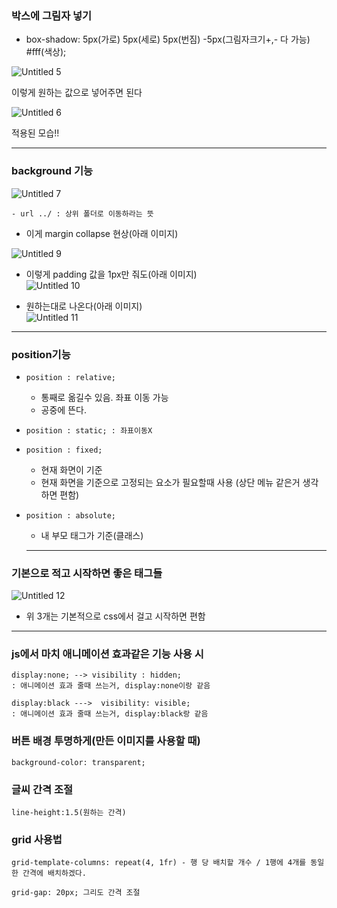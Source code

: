 ### 박스에 그림자 넣기

- box-shadow: 5px(가로) 5px(세로) 5px(번짐) -5px(그림자크기+,- 다 가능) #fff(색상);

![Untitled 5](https://github.com/kimhaaneul/study/assets/158141404/fb315e24-599e-4729-8ece-50125ef32956)


이렇게 원하는 값으로 넣어주면 된다

![Untitled 6](https://github.com/kimhaaneul/study/assets/158141404/0aa72b93-097c-4278-b837-6c95a953171a)


적용된 모습!!

---
### background 기능
![Untitled 7](https://github.com/kimhaaneul/study/assets/158141404/37251c30-e030-4e2d-9fad-00bfe15ee238)

    
    - url ../ : 상위 폴더로 이동하라는 뜻
    
 - 이게 margin collapse 현상(아래 이미지)<br>

![Untitled 9](https://github.com/kimhaaneul/study/assets/158141404/cc668f2f-183a-4046-8608-c732d8c86bcb)


- 이렇게 padding 값을 1px만 줘도(아래 이미지)<br>
![Untitled 10](https://github.com/kimhaaneul/study/assets/158141404/a2d55593-94dd-4def-b2a9-2464c84f8836)


- 원하는대로 나온다(아래 이미지)<br>
![Untitled 11](https://github.com/kimhaaneul/study/assets/158141404/84797b72-ec4d-4961-961a-ef829a02bcf7)


---

### position기능

-     position : relative;
    - 통째로 옮길수 있음. 좌표 이동 가능
    - 공중에 뜬다.
-     position : static; : 좌표이동X
-     position : fixed;
    - 현재 화면이 기준
    - 현재 화면을 기준으로 고정되는 요소가 필요할때 사용 (상단 메뉴 같은거 생각하면 편함)
-     position : absolute;
    - 내 부모 태그가 기준(클래스)
    
    ---
    
### 기본으로 적고 시작하면 좋은 태그들
    
![Untitled 12](https://github.com/kimhaaneul/study/assets/158141404/6fa60e01-aa05-4904-83f6-8ff4b94815aa)

    
 - 위 3개는 기본적으로 css에서 걸고 시작하면 편함
    
---

### js에서 마치 애니메이션 효과같은 기능 사용 시
```
display:none; --> visibility : hidden;
: 애니메이션 효과 줄때 쓰는거, display:none이랑 같음
```
```
display:black --->  visibility: visible;
: 애니메이션 효과 줄때 쓰는거, display:black랑 같음
```

### 버튼 배경 투명하게(만든 이미지를 사용할 때)
```
background-color: transparent;
```

### 글씨 간격 조절
```
line-height:1.5(원하는 간격)
```

### grid 사용법
```
grid-template-columns: repeat(4, 1fr) - 행 당 배치할 개수 / 1행에 4개를 동일한 간격에 배치하겠다.
```
```
grid-gap: 20px; 그리도 간격 조절
```






